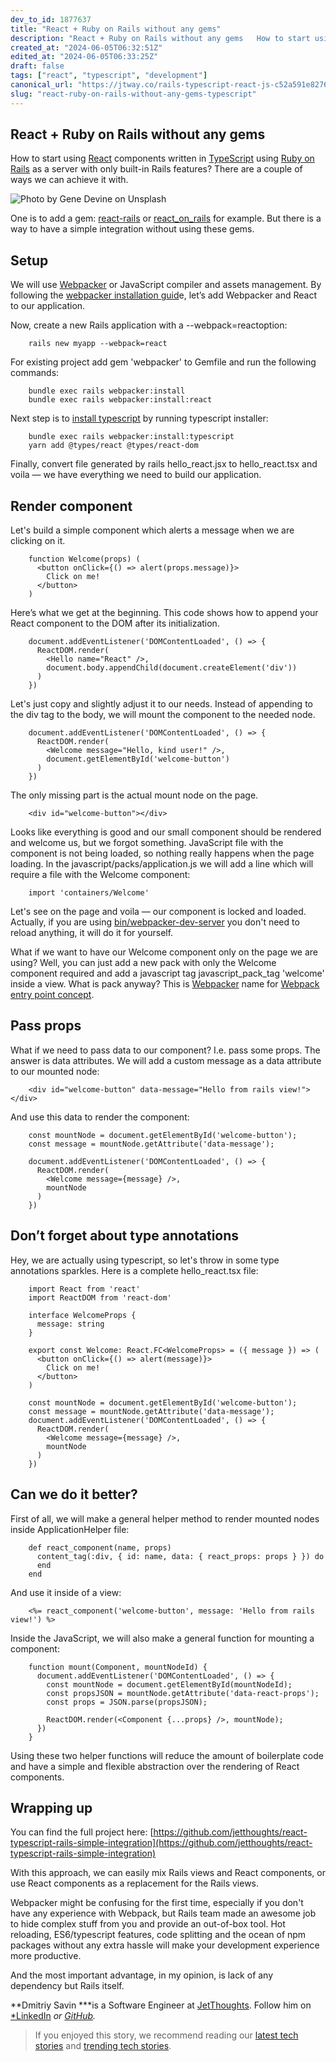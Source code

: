 ```yaml
---
dev_to_id: 1877637
title: "React + Ruby on Rails without any gems"
description: "React + Ruby on Rails without any gems   How to start using React components written in..."
created_at: "2024-06-05T06:32:51Z"
edited_at: "2024-06-05T06:33:25Z"
draft: false
tags: ["react", "typescript", "development"]
canonical_url: "https://jtway.co/rails-typescript-react-js-c52a591e8276"
slug: "react-ruby-on-rails-without-any-gems-typescript"
---
```


## React + Ruby on Rails without any gems

How to start using [React](https://reactjs.org/) components written in [TypeScript](https://www.typescriptlang.org/) using [Ruby on Rails](https://rubyonrails.org/) as a server with only built-in Rails features? There are a couple of ways we can achieve it with.

![Photo by [Gene Devine](https://unsplash.com/@devine_images?utm_source=medium&utm_medium=referral) on [Unsplash](https://unsplash.com?utm_source=medium&utm_medium=referral)](https://cdn-images-1.medium.com/max/4386/0*LJEL9L0SHsesRq7-)

One is to add a gem: [react-rails](https://github.com/reactjs/react-rails) or [react_on_rails](https://github.com/shakacode/react_on_rails) for example. But there is a way to have a simple integration without using these gems.

## Setup

We will use [Webpacker](https://github.com/rails/webpacker) or JavaScript compiler and assets management. By following the [webpacker installation guid](https://github.com/rails/webpacker#installation)e, let’s add Webpacker and React to our application.

Now, create a new Rails application with a --webpack=reactoption:
```
    rails new myapp --webpack=react
```
For existing project add gem 'webpacker' to Gemfile and run the following commands:
```
    bundle exec rails webpacker:install
    bundle exec rails webpacker:install:react
```
Next step is to [install typescript](https://github.com/rails/webpacker/blob/master/docs/typescript.md#typescript-with-react) by running typescript installer:
```
    bundle exec rails webpacker:install:typescript
    yarn add @types/react @types/react-dom
```
Finally, convert file generated by rails hello_react.jsx to hello_react.tsx and voila — we have everything we need to build our application.

## Render component

Let's build a simple component which alerts a message when we are clicking on it.
```
    function Welcome(props) (
      <button onClick={() => alert(props.message)}>
        Click on me!
      </button>
    )
```
Here’s what we get at the beginning. This code shows how to append your React component to the DOM after its initialization.
```
    document.addEventListener('DOMContentLoaded', () => {
      ReactDOM.render(
        <Hello name="React" />,
        document.body.appendChild(document.createElement('div'))
      )
    })
```
Let's just copy and slightly adjust it to our needs. Instead of appending to the div tag to the body, we will mount the component to the needed node.
```
    document.addEventListener('DOMContentLoaded', () => {
      ReactDOM.render(
        <Welcome message="Hello, kind user!" />,
        document.getElementById('welcome-button')
      )
    })
```
The only missing part is the actual mount node on the page.
```
    <div id="welcome-button"></div>
```
Looks like everything is good and our small component should be rendered and welcome us, but we forgot something. JavaScript file with the component is not being loaded, so nothing really happens when the page loading. In the javascript/packs/application.js we will add a line which will require a file with the Welcome component:
```
    import 'containers/Welcome'
```
Let's see on the page and voila — our component is locked and loaded. Actually, if you are using [bin/webpacker-dev-server](https://github.com/rails/webpacker/blob/master/docs/webpack-dev-server.md) you don't need to reload anything, it will do it for yourself.

What if we want to have our Welcome component only on the page we are using? Well, you can just add a new pack with only the Welcome component required and add a javascript tag javascript_pack_tag 'welcome' inside a view. What is pack anyway? This is [Webpacker](https://github.com/rails/webpacker/blob/master/docs/folder-structure.md) name for [Webpack entry point concept](https://webpack.js.org/concepts/entry-points).

## Pass props

What if we need to pass data to our component? I.e. pass some props. The answer is data attributes. We will add a custom message as a data attribute to our mounted node:
```
    <div id="welcome-button" data-message="Hello from rails view!"></div>
```
And use this data to render the component:
```
    const mountNode = document.getElementById('welcome-button');
    const message = mountNode.getAttribute('data-message');

    document.addEventListener('DOMContentLoaded', () => {
      ReactDOM.render(
        <Welcome message={message} />,
        mountNode
      )
    })
```
## Don’t forget about type annotations

Hey, we are actually using typescript, so let's throw in some type annotations sparkles. Here is a complete hello_react.tsx file:
```
    import React from 'react'
    import ReactDOM from 'react-dom'

    interface WelcomeProps {
      message: string
    }

    export const Welcome: React.FC<WelcomeProps> = ({ message }) => (
      <button onClick={() => alert(message)}>
        Click on me!
      </button>
    )

    const mountNode = document.getElementById('welcome-button');
    const message = mountNode.getAttribute('data-message');
    document.addEventListener('DOMContentLoaded', () => {
      ReactDOM.render(
        <Welcome message={message} />,
        mountNode
      )
    })
```
## Can we do it better?

First of all, we will make a general helper method to render mounted nodes inside ApplicationHelper file:
```
    def react_component(name, props)
      content_tag(:div, { id: name, data: { react_props: props } }) do
      end
    end
```
And use it inside of a view:
```
    <%= react_component('welcome-button', message: 'Hello from rails view!') %>
```
Inside the JavaScript, we will also make a general function for mounting a component:
```
    function mount(Component, mountNodeId) {
      document.addEventListener('DOMContentLoaded', () => {
        const mountNode = document.getElementById(mountNodeId);
        const propsJSON = mountNode.getAttribute('data-react-props');
        const props = JSON.parse(propsJSON);
    
        ReactDOM.render(<Component {...props} />, mountNode);
      })
    }
```
Using these two helper functions will reduce the amount of boilerplate code and have a simple and flexible abstraction over the rendering of React components.

## Wrapping up

You can find the full project here: [https://github.com/jetthoughts/react-typescript-rails-simple-integration](https://github.com/jetthoughts/react-typescript-rails-simple-integration)

With this approach, we can easily mix Rails views and React components, or use React components as a replacement for the Rails views.

Webpacker might be confusing for the first time, especially if you don't have any experience with Webpack, but Rails team made an awesome job to hide complex stuff from you and provide an out-of-box tool. Hot reloading, ES6/typescript features, code splitting and the ocean of npm packages without any extra hassle will make your development experience more productive.

And the most important advantage, in my opinion, is lack of any dependency but Rails itself.

**Dmitriy Savin ***is a Software Engineer at [JetThoughts](https://www.jetthoughts.com). Follow him on [*LinkedIn](https://www.linkedin.com/in/dmitriy-savin-b63783bb/) *or [GitHub](https://github.com/askel4dd).*
>  If you enjoyed this story, we recommend reading our [latest tech stories](https://jtway.co/latest) and [trending tech stories](https://jtway.co/trending).
